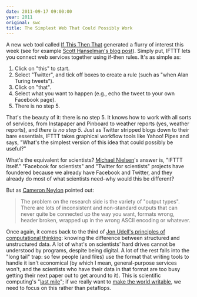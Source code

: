 ```yaml
---
date: 2011-09-17 09:00:00
year: 2011
original: swc
title: The Simplest Web That Could Possibly Work
---
```

<p>A new web tool called <a href="http://ifttt.com/">If This Then That</a> generated a flurry of interest this week (see for example <a href="http://www.hanselman.com/blog/EssentialIFTTTIfThisThenThatProgrammingWorkflowsForHumansUsingTheWebsSocialGlue.aspx">Scott Hanselman's blog post</a>). Simply put, IFTTT lets you connect web services together using if-then rules. It's as simple as:</p>
<ol>
<li>Click on "this" to start.</li>
<li>Select "Twitter", and tick off boxes to create a rule (such as "when Alan Turing tweets").</li>
<li>Click on "that".</li>
<li>Select what you want to happen (e.g., echo the tweet to your own Facebook page).</li>
<li>There is no step 5.</li>
</ol>
<p>That's the beauty of it: there is no step 5. It knows how to work with all sorts of services, from Instapaper and Pinboard to weather reports (yes, weather reports), and <em>there is no step 5</em>. Just as Twitter stripped blogs down to their bare essentials, IFTTT takes graphical workflow tools like Yahoo! Pipes and says, "What's the simplest version of this idea that could possibly be useful?"</p>
<p>What's the equivalent for scientists? <a href="http://michaelnielsen.org">Michael Nielsen</a>'s answer is, "IFTTT itself." "Facebook for scientists" and "Twitter for scientists" projects have foundered because we already have Facebook and Twitter, and they already do most of what scientists need–why would this be different?</p>
<p>But as <a href="http://cameronneylon.net/">Cameron Neylon</a> pointed out:</p>
<blockquote><p>The problem on the research side is the variety of "output types". There are lots of inconsistent and non-standard outputs that can never quite be connected up the way you want, formats wrong, header broken, wrapped up in the wrong ASCII encoding or whatever.</p></blockquote>
<p>Once again, it comes back to the third of <a href="http://blog.jonudell.net/2011/01/24/seven-ways-to-think-like-the-web/">Jon Udell's principles of computational thinking</a>: knowing the difference between structured and unstructured data. A lot of what's on scientists' hard drives cannot be understood by programs, despite being digital. A lot of the rest falls into the "long tail" trap: so few people (and files) use the format that writing tools to handle it isn't economical (by which I mean, general-purpose services won't, and the scientists who have their data in that format are too busy getting their next paper out to get around to it). This is scientific computing's "<a href="http://en.wikipedia.org/wiki/Last_mile">last mile</a>"; if we really want to <a href="http://www.hpcwire.com/hpcwire/2011-08-09/nsf_s_seidel:_software_is_the_modern_language_of_science_.html">make the world writable</a>, we need to focus on this rather than petaflops.</p>
